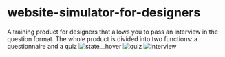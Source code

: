 # website-simulator-for-designers
A training product for designers that allows you to pass an interview in the question format. The whole product is divided into two functions: a questionnaire and a quiz
![state__hover](https://github.com/likeyungvicious/website-simulator-for-designers/assets/153657116/471904b8-3174-4257-8bff-07ba2d9b9e9c)
![quiz](https://github.com/likeyungvicious/website-simulator-for-designers/assets/153657116/348f0b75-2c1c-4840-b5d0-0179567fc946)
![interview](https://github.com/likeyungvicious/website-simulator-for-designers/assets/153657116/3ca672ef-711b-40cb-8579-564b585b0ac6)
